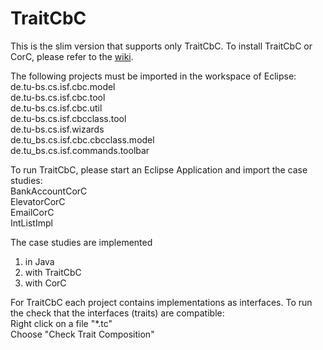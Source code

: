 # TraitCbC

This is the slim version that supports only TraitCbC.
To install TraitCbC or CorC, please refer to the [wiki](https://github.com/TUBS-ISF/CorC/wiki).

The following projects must be imported in the workspace of Eclipse:<br>
de.tu-bs.cs.isf.cbc.model<br>
de.tu-bs.cs.isf.cbc.tool<br>
de.tu-bs.cs.isf.cbc.util<br>
de.tu-bs.cs.isf.cbcclass.tool<br>
de.tu-bs.cs.isf.wizards<br>
de.tu_bs.cs.isf.cbc.cbcclass.model<br>
de.tu_bs.cs.isf.commands.toolbar

To run TraitCbC, please start an Eclipse Application and import the case studies:<br>
BankAccountCorC<br>
ElevatorCorC<br>
EmailCorC<br>
IntListImpl

The case studies are implemented
1) in Java<br>
2) with TraitCbC<br>
3) with CorC

For TraitCbC each project contains implementations as interfaces. To run the check that the interfaces (traits) are compatible:<br>
Right click on a file "*.tc"<br>
Choose "Check Trait Composition"
